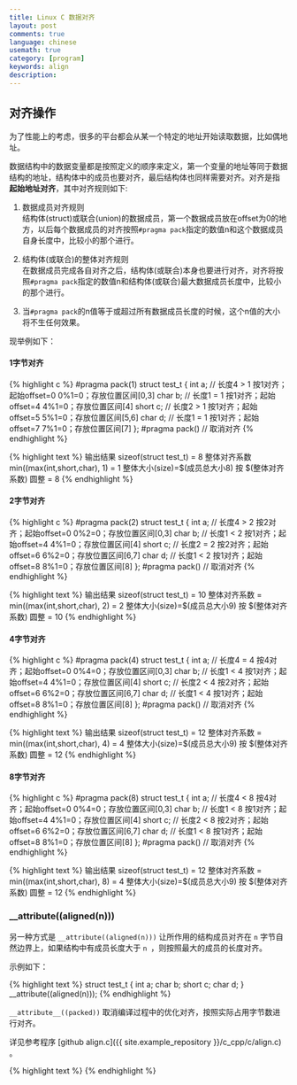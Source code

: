 ```yaml
---
title: Linux C 数据对齐
layout: post
comments: true
language: chinese
usemath: true
category: [program]
keywords: align
description:
---
```



<!-- more -->


## 对齐操作

为了性能上的考虑，很多的平台都会从某一个特定的地址开始读取数据，比如偶地址。

数据结构中的数据变量都是按照定义的顺序来定义，第一个变量的地址等同于数据结构的地址，结构体中的成员也要对齐，最后结构体也同样需要对齐。对齐是指 **起始地址对齐**，其中对齐规则如下:

1. 数据成员对齐规则<br>结构体(struct)或联合(union)的数据成员，第一个数据成员放在offset为0的地方，以后每个数据成员的对齐按照`#pragma pack`指定的数值n和这个数据成员自身长度中，比较小的那个进行。

2. 结构体(或联合)的整体对齐规则<br>在数据成员完成各自对齐之后，结构体(或联合)本身也要进行对齐，对齐将按照`#pragma pack`指定的数值n和结构体(或联合)最大数据成员长度中，比较小的那个进行。

3. 当`#pragma pack`的n值等于或超过所有数据成员长度的时候，这个n值的大小将不生任何效果。

现举例如下：

#### 1字节对齐

{% highlight c %}
#pragma pack(1)
struct test_t {
    int    a;   // 长度4 > 1 按1对齐；起始offset=0 0%1=0；存放位置区间[0,3]
    char   b;   // 长度1 = 1 按1对齐；起始offset=4 4%1=0；存放位置区间[4]
    short  c;   // 长度2 > 1 按1对齐；起始offset=5 5%1=0；存放位置区间[5,6]
    char   d;   // 长度1 = 1 按1对齐；起始offset=7 7%1=0；存放位置区间[7]
};
#pragma pack()  // 取消对齐
{% endhighlight %}

{% highlight text %}
输出结果 sizeof(struct test_t) = 8
整体对齐系数 min((max(int,short,char), 1) = 1
整体大小(size)=$(成员总大小8) 按 $(整体对齐系数) 圆整 = 8
{% endhighlight %}

#### 2字节对齐

{% highlight c %}
#pragma pack(2)
struct test_t {
    int    a;   // 长度4 > 2 按2对齐；起始offset=0 0%2=0；存放位置区间[0,3]
    char   b;   // 长度1 < 2 按1对齐；起始offset=4 4%1=0；存放位置区间[4]
    short  c;   // 长度2 = 2 按2对齐；起始offset=6 6%2=0；存放位置区间[6,7]
    char   d;   // 长度1 < 2 按1对齐；起始offset=8 8%1=0；存放位置区间[8]
};
#pragma pack()  // 取消对齐
{% endhighlight %}

{% highlight text %}
输出结果 sizeof(struct test_t) = 10
整体对齐系数 = min((max(int,short,char), 2) = 2
整体大小(size)=$(成员总大小9) 按 $(整体对齐系数) 圆整 = 10
{% endhighlight %}

#### 4字节对齐

{% highlight c %}
#pragma pack(4)
struct test_t {
    int    a;   // 长度4 = 4 按4对齐；起始offset=0 0%4=0；存放位置区间[0,3]
    char   b;   // 长度1 < 4 按1对齐；起始offset=4 4%1=0；存放位置区间[4]
    short  c;   // 长度2 < 4 按2对齐；起始offset=6 6%2=0；存放位置区间[6,7]
    char   d;   // 长度1 < 4 按1对齐；起始offset=8 8%1=0；存放位置区间[8]
};
#pragma pack() // 取消对齐
{% endhighlight %}

{% highlight text %}
输出结果 sizeof(struct test_t) = 12
整体对齐系数 = min((max(int,short,char), 4) = 4
整体大小(size)=$(成员总大小9) 按 $(整体对齐系数) 圆整 = 12
{% endhighlight %}

#### 8字节对齐

{% highlight c %}
#pragma pack(8)
struct test_t {
    int    a;   // 长度4 < 8 按4对齐；起始offset=0 0%4=0；存放位置区间[0,3]
    char   b;   // 长度1 < 8 按1对齐；起始offset=4 4%1=0；存放位置区间[4]
    short  c;   // 长度2 < 8 按2对齐；起始offset=6 6%2=0；存放位置区间[6,7]
    char   d;   // 长度1 < 8 按1对齐；起始offset=8 8%1=0；存放位置区间[8]
};
#pragma pack()  // 取消对齐
{% endhighlight %}

{% highlight text %}
输出结果 sizeof(struct test_t) = 12
整体对齐系数 = min((max(int,short,char), 8) = 4
整体大小(size)=$(成员总大小9) 按 $(整体对齐系数) 圆整 = 12
{% endhighlight %}

### \_\_attribute((aligned(n)))

另一种方式是 `__attribute((aligned(n)))` 让所作用的结构成员对齐在 `n` 字节自然边界上，如果结构中有成员长度大于 `n `，则按照最大的成员的长度对齐。

示例如下：

{% highlight text %}
struct test_t {
    int    a;
    char   b;
    short  c;
    char   d;
} __attribute((aligned(n)));
{% endhighlight %}

`__attribute__((packed))` 取消编译过程中的优化对齐，按照实际占用字节数进行对齐。


<!--
采用宏进行对齐操作，计算a以size为倍数的上下界数，
#define alignment_down(a, size)  (a & (~(size - 1)))
#define alignment_up(a, size)    ((a + size - 1) & (~(size - 1)))
-->

详见参考程序 [github align.c]({{ site.example_repository }}/c_cpp/c/align.c) 。


{% highlight text %}
{% endhighlight %}
